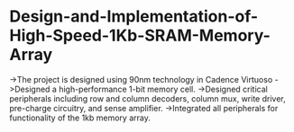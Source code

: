 # Design-and-Implementation-of-High-Speed-1Kb-SRAM-Memory-Array
->The project is designed using 90nm technology in Cadence Virtuoso
->Designed a high-performance 1-bit memory cell.
->Designed critical peripherals including row and column decoders, column mux, write driver, pre-charge circuitry, and sense amplifier.
->Integrated all peripherals for functionality of the 1kb memory array.
